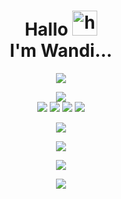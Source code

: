 <h1 align="center">Hallo <img src="https://user-images.githubusercontent.com/1303154/88677602-1635ba80-d120-11ea-84d8-d263ba5fc3c0.gif" width="40px" alt="hi"><br>I'm Wandi...</h1>
<p align="center">
  <img src="https://i.ibb.co/XV5NJRw/TEST-20210312-100328.jpg" />
</p>

<p align="center">
  <img src="https://img.shields.io/badge/-GitHub-black?style=flat-square&logo=github" /> <br>
  <img src="https://img.shields.io/badge/-Whatsapp-black?style=flat-square&logo=WhatsApp" />
  <img src="https://img.shields.io/badge/-Facebook-black?style=flat-square&logo=Facebook" />
  <img src="https://img.shields.io/badge/-Telegram-black?style=flat-square&logo=Telegram" />
  <img src="https://img.shields.io/badge/-Instagram-black?style=flat-square&logo=instagram" />
</p>

<p align="center">
  <a href="https://github.com/wandibot"><img src="https://github-readme-stats.vercel.app/api?username=wandibot&bg_color=30,e96443,904e95&title_color=fff&text_color=fff&icon_color=fff&hide_border=true&show_icons=true" /></a>
</p>

<p align="center">
  <a href="https://github.com/wandibot"><img src="https://github-readme-stats.vercel.app/api/top-langs?username=wandibot&bg_color=30,e96443,904e95&title_color=fff&text_color=fff&hide_border=true&show_icons=true&layout=compact" /></a>
</p>

<p align="center">
  <a href="https://github.com/wandibot/github-profile-trophy"><img src="https://github-profile-trophy.vercel.app/?username=wandibot&theme=onedark" /></a>
</p>

<p align="center">
   <img src="https://github-readme-streak-stats.herokuapp.com/?user=wandibot" />
</p>


[telegram]: https://t.me/Riswan1201
[facebook]: https://www.facebook.com/profile.php?id=100015526687857
[whatsapp]: wa.me/+62887435047326
[instagram]: https://instagram.com/zee.oneee

